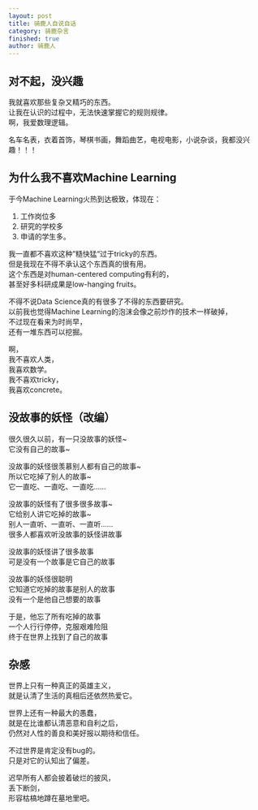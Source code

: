 ```yaml
---
layout: post
title: 骑鹿人自说自话
category: 骑鹿杂言
finished: true
author: 骑鹿人
---
```


## 对不起，没兴趣

我就喜欢那些复杂又精巧的东西。<br>
让我在认识的过程中，无法快速掌握它的规则规律。<br>
啊，我爱数理逻辑。

名车名表，衣着首饰，琴棋书画，舞蹈曲艺，电视电影，小说杂谈，我都没兴趣！！！

## 为什么我不喜欢Machine Learning

于今Machine Learning火热到达极致，体现在：
1. 工作岗位多 
2. 研究的学校多 
3. 申请的学生多。

我一直都不喜欢这种”糙快猛“过于tricky的东西。<br>
但是我现在不得不承认这个东西真的很有用。<br>
这个东西是对human-centered computing有利的，<br>
甚至好多科研成果是low-hanging fruits。

不得不说Data Science真的有很多了不得的东西要研究。<br>
以前我也觉得Machine Learning的泡沫会像之前炒作的技术一样破掉，<br>
不过现在看来为时尚早，<br>
还有一堆东西可以挖掘。

啊，<br>
我不喜欢人类，<br>
我喜欢数学。<br>
我不喜欢tricky，<br>
我喜欢concrete。

## 没故事的妖怪（改编）

很久很久以前，有一只没故事的妖怪~<br>
它没有自己的故事~

没故事的妖怪很羡慕别人都有自己的故事~<br>
所以它吃掉了别人的故事~<br>
它一直吃、一直吃、一直吃……

没故事的妖怪有了很多很多故事~<br>
它给别人讲它吃掉的故事~<br>
别人一直听、一直听、一直听……<br>
很多人都喜欢听没故事的妖怪讲故事

没故事的妖怪讲了很多故事<br>
可是没有一个故事是它自己的故事

没故事的妖怪很聪明<br>
它知道它吃掉的故事是别人的故事<br>
没有一个是他自己想要的故事

于是，他忘了所有吃掉的故事<br>
一个人行行停停，克服艰难险阻<br>
终于在世界上找到了自己的故事

## 杂感

世界上只有一种真正的英雄主义，<br>
就是认清了生活的真相后还依然热爱它。

世界上还有一种最大的愚蠢，<br>
就是在比谁都认清恶意和自利之后，<br>
仍然对人性的善良和美好报以期待和信任。

不过世界是肯定没有bug的。<br>
只是对它的认知出了偏差。

迟早所有人都会披着破烂的披风，<br>
丢下断剑，<br>
形容枯槁地蹲在墓地里吧。